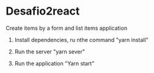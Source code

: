 # Desafio2react

Create items by a form and list items application <br>

1. Install dependencies, ru nthe command "yarn install"<br>

2. Run the server "yarn sever"<br>

3. Run the application "Yarn start"<br>
